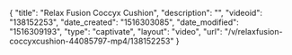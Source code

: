 {
    "title": "Relax Fusion Coccyx Cushion",
    "description": "",
    "videoid": "138152253",
    "date_created": "1516303085",
    "date_modified": "1516309193",
    "type": "captivate",
    "layout": "video",
    "url": "\/v\/relaxfusion-coccyxcushion-44085797-mp4\/138152253"
}